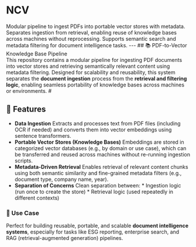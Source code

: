 
# NCV
Modular pipeline to ingest PDFs into portable vector stores with metadata. Separates ingestion from retrieval, enabling reuse of knowledge bases across machines without reprocessing. Supports semantic search and metadata filtering for document intelligence tasks.
---  ## 📚 PDF-to-Vector Knowledge Base Pipeline  
This repository contains a modular pipeline for ingesting PDF documents into vector stores and retrieving semantically relevant content using metadata filtering. Designed for scalability and reusability, this system separates the **document ingestion** process from the **retrieval and filtering logic**, enabling seamless portability of knowledge bases across machines or environments.  #
## 🔧 Features  
* **Data Ingestion**   Extracts and processes text from PDF files (including OCR if needed) and converts them into vector embeddings using sentence transformers.
* **Portable Vector Stores (Knowledge Bases)**   Embeddings are stored in categorized vector databases (e.g., by domain or use case), which can be transferred and reused across machines without re-running ingestion scripts.  
* **Metadata-Driven Retrieval**   Enables retrieval of relevant content chunks using both semantic similarity and fine-grained metadata filters (e.g., document type, company name, year).
* **Separation of Concerns**   Clean separation between:    * Ingestion logic (run once to create the store)   * Retrieval logic (used repeatedly in different contexts)  
### 🎯 Use Case  

Perfect for building reusable, portable, and scalable **document intelligence systems**, especially for tasks like ESG reporting, enterprise search, and RAG (retrieval-augmented generation) pipelines.  
